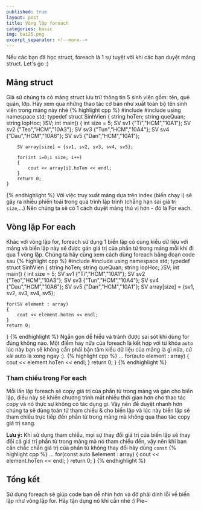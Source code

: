 ```yaml
---
published: true
layout: post
title: Vòng lặp foreach
categories: basic
img: bai25.png
excerpt_separator: <!--more-->
---
```

Nếu các bạn đã học struct, foreach là 1 sự tuyệt vời khi các bạn duyệt mảng struct. Let's go :) <!--more-->
## Mảng struct
Giả sử chúng ta có mảng struct lưu trữ thông tin 5 sinh viên gồm: tên, quê quán, lớp. Hãy xem qua những thao tác cơ bản như xuất toàn bộ tên sinh viên trong mảng này nhé
{% highlight cpp %}
    #include <iostream>
    #include <string>
    using namespace std;
    typedef struct SinhVien {
    	string hoTen;
    	string queQuan;
    	string lopHoc;
    }SV;
    int main() {
    	int size = 5;
    	SV sv1 {"Ti","HCM","10A1"};
    	SV sv2 {"Teo","HCM","10A3"};
    	SV sv3 {"Tun","HCM","10A4"};
    	SV sv4 {"Dau","HCM","10A6"};
    	SV sv5 {"Dan","HCM","10A1"};
  
    	SV array[size] = {sv1, sv2, sv3, sv4, sv5};
     
    	for(int i=0;i size; i++)
    	{
    		cout << array[i].hoTen << endl;
    	}
    	return 0;
    }
{% endhighlight %}
Với việc truy xuất mảng dựa trên index (biến chạy i) sẽ gây ra nhiều phiền toái trong quá trình lập trình (chẳng hạn sai giá trị ``size``,...) Nên chúng ta sẽ có 1 cách duyệt mảng thú vị hơn - đó là For each.
## Vòng lặp For each
Khác với vòng lặp for, foreach sử dụng 1 biến lặp có cùng kiểu dữ liệu với mảng và biến lặp này sẽ được gán giá trị của phần tử trong mảng mỗi khi đi qua 1 vòng lặp. Chúng ta hãy cùng xem cách  dùng foreach bằng đoạn code sau
{% highlight cpp %}
#include <iostream>
#include <string>
using namespace std;
typedef struct SinhVien {
	string hoTen;
	string queQuan;
	string lopHoc;
}SV;
int main() {
	int size = 5;
	SV sv1 {"Ti","HCM","10A1"};
	SV sv2 {"Teo","HCM","10A3"};
	SV sv3 {"Tun","HCM","10A4"};
	SV sv4 {"Dau","HCM","10A6"};
	SV sv5 {"Dan","HCM","10A1"};
	SV array[size] = {sv1, sv2, sv3, sv4, sv5};
	
	for(SV element : array)
	{
		cout << element.hoTen << endl;
	}
	return 0;
}
{% endhighlight %}
Ngắn gọn dễ hiểu và tránh được sai sót khi dùng for đúng không nào. Một điểm hay nữa của foreach là kết hợp với từ khóa ``auto`` lúc này bạn sẽ không cần phải bận tâm kiểu dữ liệu của mảng là gì nữa, cứ xài auto là xong ngay :).
{% highlight cpp %}
	...
	for(auto element : array)
	{
		cout << element.hoTen << endl;
	}
	return 0;
}
{% endhighlight %}
### Tham chiếu trong For each
Mỗi lần lặp foreach sẽ copy giá trị của phần tử trong mảng và gán cho biến lặp, điều này sẽ khiến chương trình mất nhiều thời gian hơn cho thao tác copy và nó thực sự không có tác dụng gì. Vậy nên để duyệt nhanh hơn chúng ta sẽ dùng toán tử tham chiếu & cho biến lặp và lúc này biến lặp sẽ tham chiếu trực tiếp đến phần tử trong mảng mà không qua thao tác copy giá trị sang.
  
**Lưu ý:** Khi sử dụng tham chiếu, mọi sự thay đổi giá trị của biến lặp sẽ thay đổi cả giá trị phần tử trong mảng mà nó tham chiếu đến, vậy nên khi bạn cần chắc chắn giá trị của phần tử không thay đổi hãy dùng ``const``
{% highlight cpp %}
	...
	for(const auto &element : array)
	{
		cout << element.hoTen << endl;
	}
	return 0;
}
{% endhighlight %}
## Tổng kết
Sử dụng foreach sẽ giúp code bạn dễ nhìn hơn và đỡ phải dính lỗi về biến lặp như vòng lặp for. Hãy tận dụng nó khi cần nhé :) Pie~
